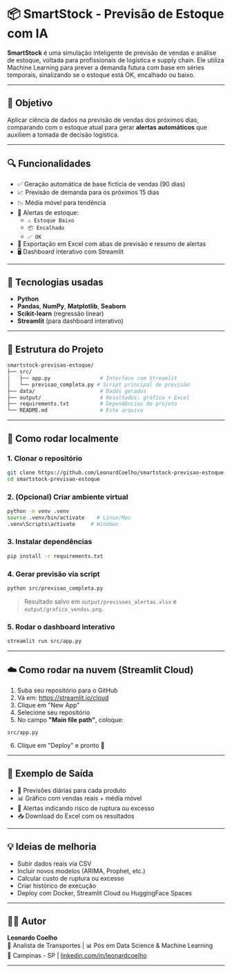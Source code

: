 # 📦 SmartStock - Previsão de Estoque com IA

**SmartStock** é uma simulação inteligente de previsão de vendas e análise de estoque, voltada para profissionais de logística e supply chain. Ele utiliza Machine Learning para prever a demanda futura com base em séries temporais, sinalizando se o estoque está OK, encalhado ou baixo.

---

## 🎯 Objetivo

Aplicar ciência de dados na previsão de vendas dos próximos dias, comparando com o estoque atual para gerar **alertas automáticos** que auxiliem a tomada de decisão logística.

---

## 🔍 Funcionalidades

- ✅ Geração automática de base fictícia de vendas (90 dias)
- 📈 Previsão de demanda para os próximos 15 dias
- 📉 Média móvel para tendência
- 🚨 Alertas de estoque:  
  - `⚠️ Estoque Baixo`  
  - `📦 Encalhado`  
  - `✅ OK`
- 🧾 Exportação em Excel com abas de previsão e resumo de alertas
- 🖥️ Dashboard interativo com Streamlit

---

## 🧠 Tecnologias usadas

- **Python**
- **Pandas**, **NumPy**, **Matplotlib**, **Seaborn**
- **Scikit-learn** (regressão linear)
- **Streamlit** (para dashboard interativo)

---

## 📂 Estrutura do Projeto

```bash
smartstock-previsao-estoque/
├── src/
│   ├── app.py                # Interface com Streamlit
│   └── previsao_completa.py # Script principal de previsão
├── data/                     # Dados gerados
├── output/                   # Resultados: gráfico + Excel
├── requirements.txt          # Dependências do projeto
└── README.md                 # Este arquivo
```

---

## 🚀 Como rodar localmente

### 1. Clonar o repositório

```bash
git clone https://github.com/LeonardCoelho/smartstock-previsao-estoque.git
cd smartstock-previsao-estoque
```

### 2. (Opcional) Criar ambiente virtual

```bash
python -m venv .venv
source .venv/bin/activate    # Linux/Mac
.venv\Scripts\activate     # Windows
```

### 3. Instalar dependências

```bash
pip install -r requirements.txt
```

### 4. Gerar previsão via script

```bash
python src/previsao_completa.py
```

> Resultado salvo em `output/previsoes_alertas.xlsx` e `output/grafico_vendas.png`.

### 5. Rodar o dashboard interativo

```bash
streamlit run src/app.py
```

---

## ☁️ Como rodar na nuvem (Streamlit Cloud)

1. Suba seu repositório para o GitHub
2. Vá em: https://streamlit.io/cloud
3. Clique em "New App"
4. Selecione seu repositório
5. No campo **"Main file path"**, coloque:

```
src/app.py
```

6. Clique em "Deploy" e pronto 🚀

---

## 🧪 Exemplo de Saída

- 📅 Previsões diárias para cada produto
- 📊 Gráfico com vendas reais + média móvel
- 🚨 Alertas indicando risco de ruptura ou excesso
- 📥 Download do Excel com os resultados

---

## 💡 Ideias de melhoria

- Subir dados reais via CSV
- Incluir novos modelos (ARIMA, Prophet, etc.)
- Calcular custo de ruptura ou excesso
- Criar histórico de execução
- Deploy com Docker, Streamlit Cloud ou HuggingFace Spaces

---

## 👨‍💻 Autor

**Leonardo Coelho**  
🚛 Analista de Transportes | 📊 Pós em Data Science & Machine Learning  
📍 Campinas - SP | [linkedin.com/in/leonardcoelho](https://www.linkedin.com/in/leonardcoelho)

---
